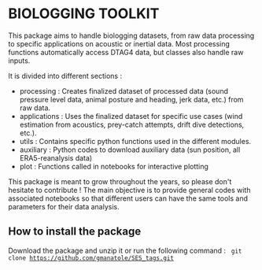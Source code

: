 # BIOLOGGING TOOLKIT

This package aims to handle biologging datasets, from raw data processing to specific applications on acoustic or inertial data.
Most processing functions automatically access DTAG4 data, but classes also handle raw inputs.

It is divided into different sections :
- processing : Creates finalized dataset of processed data (sound pressure level data, animal posture and heading, jerk data, etc.) from raw data.
- applications : Uses the finalized dataset for specific use cases (wind estimation from acoustics, prey-catch attempts, drift dive detections, etc.).
- utils : Contains specific python functions used in the different modules.
- auxiliary : Python codes to download auxiliary data (sun position, all ERA5-reanalysis data)
- plot : Functions called in notebooks for interactive plotting

This package is meant to grow throughout the years, so please don't hesitate to contribute !
The main objective is to provide general codes with associated notebooks so that different users can have the same tools and parameters for their data analysis.


## How to install the package

Download the package and unzip it or run the following command :
<code> git clone https://github.com/gmanatole/SES_tags.git
